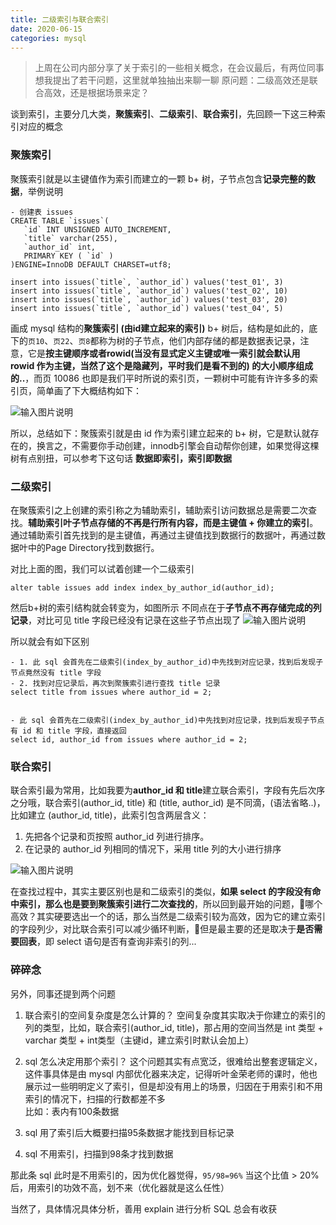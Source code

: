 ```yaml
---
title: 二级索引与联合索引
date: 2020-06-15
categories: mysql
---
```


> 上周在公司内部分享了关于索引的一些相关概念，在会议最后，有两位同事想我提出了若干问题，这里就单独抽出来聊一聊
> 原问题：二级高效还是联合高效，还是根据场景来定？

谈到索引，主要分几大类，**聚簇索引**、**二级索引**、**联合索引**，先回顾一下这三种索引对应的概念

### 聚簇索引
聚簇索引就是以主键值作为索引而建立的一颗 b+ 树，子节点包含**记录完整的数据**，举例说明
```
- 创建表 issues
CREATE TABLE `issues`(
   `id` INT UNSIGNED AUTO_INCREMENT,
   `title` varchar(255),
   `author_id` int,
   PRIMARY KEY ( `id` )
)ENGINE=InnoDB DEFAULT CHARSET=utf8;

insert into issues(`title`, `author_id`) values('test_01', 3)
insert into issues(`title`, `author_id`) values('test_02', 10)
insert into issues(`title`, `author_id`) values('test_03', 20)
insert into issues(`title`, `author_id`) values('test_04', 5)
```
画成 mysql 结构的**聚簇索引 (由id建立起来的索引)** b+ 树后，结构是如此的，底下的`页10`、`页22`、`页8`都称为树的子节点，他们内部存储的都是数据表记录，注意，它是**按主键顺序或者rowid(当没有显式定义主键或唯一索引就会默认用 rowid 作为主键，当然了这个是隐藏列，平时我们是看不到的) 的大小顺序组成的..**，而页 10086 也即是我们平时所说的索引页，一颗树中可能有许许多多的索引页，简单画了下大概结构如下：

![输入图片说明](/images/mysql_index/01.png)

所以，总结如下：聚簇索引就是由 id 作为索引建立起来的 b+ 树，它是默认就存在的，换言之，不需要你手动创建，innodb引擎会自动帮你创建，如果觉得这棵树有点别扭，可以参考下这句话 **数据即索引，索引即数据**


### 二级索引
在聚簇索引之上创建的索引称之为辅助索引，辅助索引访问数据总是需要二次查找。**辅助索引叶子节点存储的不再是行所有内容，而是主键值 + 你建立的索引**。通过辅助索引首先找到的是主键值，再通过主键值找到数据行的数据叶，再通过数据叶中的Page Directory找到数据行。

对比上面的图，我们可以试着创建一个二级索引
```
alter table issues add index index_by_author_id(author_id);
```

然后b+树的索引结构就会转变为，如图所示
不同点在于**子节点不再存储完成的列记录**，对比可见 title 字段已经没有记录在这些子节点出现了
![输入图片说明](/images/mysql_index/02.png)

所以就会有如下区别
```
- 1. 此 sql 会首先在二级索引(index_by_author_id)中先找到对应记录，找到后发现子节点竟然没有 title 字段
- 2. 找到对应记录后，再次到聚簇索引进行查找 title 记录
select title from issues where author_id = 2;


- 此 sql 会首先在二级索引(index_by_author_id)中先找到对应记录，找到后发现子节点有 id 和 title 字段，直接返回
select id, author_id from issues where author_id = 2;
```


### 联合索引
联合索引最为常用，比如我要为**author_id 和 title**建立联合索引，字段有先后次序之分哦，联合索引(author_id, title) 和 (title, author_id) 是不同滴，(语法省略..)，比如建立 (author_id, title)，此索引包含两层含义：
1. 先把各个记录和页按照 author_id 列进行排序。
2. 在记录的 author_id 列相同的情况下，采用 title 列的大小进行排序

![输入图片说明](/images/mysql_index/03.png)

在查找过程中，其实主要区别也是和二级索引的类似，**如果 select 的字段没有命中索引，那么也是要到聚簇索引进行二次查找的**，所以回到最开始的问题，哪个高效？其实硬要选出一个的话，那么当然是二级索引较为高效，因为它的建立索引的字段列少，对比联合索引可以减少循环判断，但是最主要的还是取决于**是否需要回表**，即 select 语句是否有查询非索引的列...

### 碎碎念

另外，同事还提到两个问题

1. 联合索引的空间复杂度是怎么计算的？
空间复杂度其实取决于你建立的索引的列的类型，比如，联合索引(author_id, title)，那占用的空间当然是 int 类型 + varchar 类型 + int类型（主键id，建立索引时默认会加上）


2. sql 怎么决定用那个索引？
这个问题其实有点宽泛，很难给出整套逻辑定义，这件事具体是由 mysql 内部优化器来决定，记得听叶金荣老师的课时，他也展示过一些明明定义了索引，但是却没有用上的场景，归因在于用索引和不用索引的情况下，扫描的行数都差不多  
比如：表内有100条数据  
1. sql 用了索引后大概要扫描95条数据才能找到目标记录
2. sql 不用索引，扫描到98条才找到数据  

那此条 sql 此时是不用索引的，因为优化器觉得，`95/98=96%` 当这个比值 > 20% 后，用索引的功效不高，划不来（优化器就是这么任性）

当然了，具体情况具体分析，善用 explain 进行分析 SQL 总会有收获


